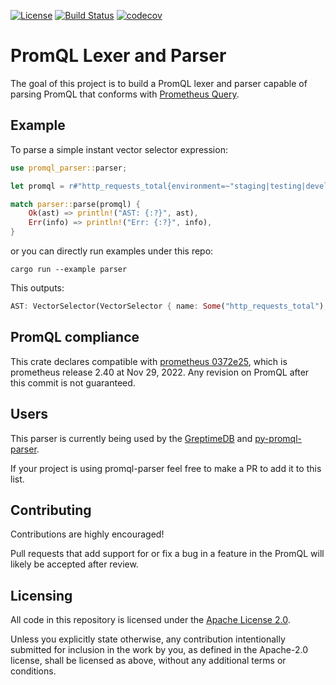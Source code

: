 [![License](https://img.shields.io/badge/License-Apache%202.0-blue.svg)](https://github.com/GreptimeTeam/promql-parser/blob/main/LICENSE)
[![Build Status](https://github.com/greptimeteam/promql-parser/actions/workflows/develop.yml/badge.svg)](https://github.com/GreptimeTeam/promql-parser/blob/develop/.github/workflows/develop.yml)
[![codecov](https://codecov.io/gh/GreptimeTeam/promql-parser/branch/develop/graph/badge.svg?token=4GEPVMJYNG)](https://app.codecov.io/gh/GreptimeTeam/promql-parser/tree/develop)

# PromQL Lexer and Parser

The goal of this project is to build a PromQL lexer and parser capable of
parsing PromQL that conforms with [Prometheus Query][querying-prometheus].

## Example

To parse a simple instant vector selector expression:

``` rust
use promql_parser::parser;

let promql = r#"http_requests_total{environment=~"staging|testing|development",method!="GET"} @ 1609746000 offset 5m"#;

match parser::parse(promql) {
    Ok(ast) => println!("AST: {:?}", ast),
    Err(info) => println!("Err: {:?}", info),
}
```

or you can directly run examples under this repo:

``` shell
cargo run --example parser
```

This outputs:

```rust
AST: VectorSelector(VectorSelector { name: Some("http_requests_total"), matchers: Matchers { matchers: {Matcher { op: NotEqual, name: "method", value: "GET" }, Matcher { op: Re(staging|testing|development), name: "environment", value: "staging|testing|development" }, Matcher { op: Equal, name: "__name__", value: "http_requests_total" }} }, offset: Some(Pos(300s)), at: Some(At(SystemTime { tv_sec: 1609746000, tv_nsec: 0 })) })
```

## PromQL compliance

This crate declares compatible with [prometheus 0372e25][prom-0372e25], which is
prometheus release 2.40 at Nov 29, 2022. Any revision on PromQL after this
commit is not guaranteed.

## Users

This parser is currently being used by the [GreptimeDB][greptimedb] and [py-promql-parser](https://github.com/messense/py-promql-parser).

If your project is using promql-parser feel free to make a PR to add it to this list.

## Contributing

Contributions are highly encouraged!

Pull requests that add support for or fix a bug in a feature in the PromQL will
likely be accepted after review.

## Licensing

All code in this repository is licensed under the [Apache License 2.0](LICENSE).

Unless you explicitly state otherwise, any contribution intentionally submitted
for inclusion in the work by you, as defined in the Apache-2.0 license, shall be
licensed as above, without any additional terms or conditions.

[prom-0372e25]: https://github.com/prometheus/prometheus/tree/0372e259baf014bbade3134fd79bcdfd8cbdef2c
[querying-prometheus]: https://prometheus.io/docs/prometheus/latest/querying/basics/
[greptimedb]: https://github.com/GreptimeTeam/greptimedb
